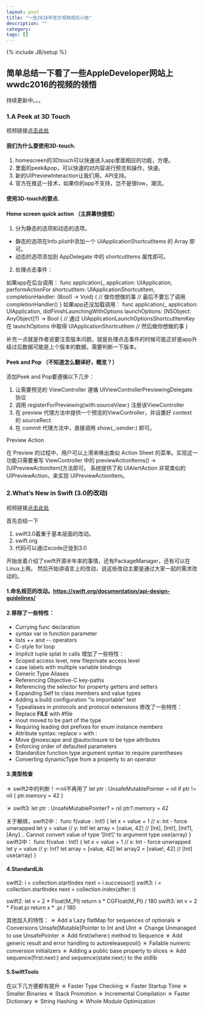```yaml
---
layout: post
title: "一些2016年官方视频观后小结"
description: ""
category: 
tags: []
---
```

{% include JB/setup %}
## 简单总结一下看了一些AppleDeveloper网站上wwdc2016的视频的领悟

持续更新中。。。


### 1.A Peek at 3D Touch

视频链接[点击此处](https://developer.apple.com/videos/play/wwdc2016/228/)

#### 我们为什么要使用3D-touch.
1. homescreen的3Dtouch可以快速进入app里面相应的功能，方便。
2. 里面的peek&pop，可以快速的对内容进行预览和操作，快速。
3. 新的UIPreviewInteraction让我们用，API支持。
4. 官方在推这一技术，如果你的app不支持，岂不是很low，潮流。

#### 使用3D-touch的要点.
#### Home screen quick action （主屏幕快捷框）

1. 分为静态的选项和动态的选项。
* 静态的选项在Info.plist中添加一个 UIApplicationShortcutItems 的 Array 即可。
* 动态的选项添加到 AppDelegate 中的 shortcutItems 属性即可。

2. 处理点击事件：

如果app在后台调用：
        func application(_ application: UIApplication, performActionFor shortcutItem: UIApplicationShortcutItem, completionHandler: (Bool) -> Void) {
        // 做你想做的事
        // 最后不要忘了调用completionHandler()
        }
如果app还没加载调用：
        func application(_ application: UIApplication, didFinishLaunchingWithOptions launchOptions: [NSObject: AnyObject]?) -> Bool {
        // 通过 UIApplicationLaunchOptionsShortcutItemKey 在 launchOptions 中取得 UIApplicationShortcutItem
        // 然后做你想做的事
        }

补充一点就是作者说要注意版本问题，就是处理点击事件的时候可能正好是app升级过后数据可能是上个版本的数据，需要判断一下版本。

#### Peek and Pop （不知道怎么翻译好，概览？）
添加Peek and Pop要遵循以下几步：
1. 让需要预览的 ViewController 遵循 UIViewControllerPreviewingDelegate 协议
2. 调用 registerForPreviewing(with:sourceView:) 注册该ViewController
3. 在 preview 代理方法中提供一个预览的ViewController，并设置好 context 的 sourceRect.
4. 在 commit 代理方法中，直接调用 show(_:sender:) 即可。

Preview Action

在 Preview 的过程中，用户可以上滑来唤出类似 Action Sheet 的菜单。实现这一功能只需要重写 ViewController 中的 previewActionItems() -> [UIPreviewActionItem]方法即可。 系统提供了和 UIAlertAction 非常类似的 UIPreviewAction，来实现 UIPreviewActionItem。

### 2.What’s New in Swift (3.0的改动)

视频链接[点击此处](https://developer.apple.com/videos/play/wwdc2016/402/)

首先总结一下
1. swift3.0着重于基本层面的改动。
2. swift.org
3. 代码可以通过xcode迁徙到3.0

开始坐着介绍了swift开源半年来的事情，还有PackageManager，还有可以在Linux上用。
然后开始讲语言上的改动，说这些改动主要是通过大家一起的需求改动的。
#### 1.命名规范的改动。https://swift.org/documentation/api-design-guidelines/
#### 2.移除了一些特性：
* Currying func declaration 
* syntax var in function parameter 
* lists ++ and -- operators
* C-style for loop
* Implicit tuple splat in calls
增加了一些特性：
* Scoped access level, new fileprivate access level 
* case labels with multiple variable bindings
* Generic Type Aliases
* Referencing Objective-C key-paths
* Referencing the selector for property getters and setters 
* Expanding Self to class members and value types 
* Adding a build configuration “is importable” test 
* Typealiases in protocols and protocol extensions
修改了一些特性：
* Replace __FILE__ with #file
* inout moved to be part of the type
* Requiring leading dot prefixes for enum instance members 
* Attribute syntax: replace = with :
* Move @noescape and @autoclosure to be type attributes 
* Enforcing order of defaulted parameters
* Standardize function type argument syntax to require parentheses 
* Converting dynamicType from a property to an operator

#### 3.类型检查
＊ swift2中的判断！＝nil不再用了
    let ptr : UnsafeMutablePointer<Int> = nil
    if ptr != nil {
    ptr.memory = 42
    }

＊ swift3:
    let ptr : UnsafeMutablePointer<Int>? = nil 
    ptr?.memory = 42

关于解绑，swift2中：
    func f(value : Int!) {
    let x = value + 1 // x: Int - force unwrapped
    let y = value // y: Int!
    let array = [value, 42] // [Int], [Int!], [Int?], [Any]... Cannot convert value of type ‘[Int!]’ to argument type 
    use(array) }
swift3中：
    func f(value : Int!) {
    let x = value + 1 // x: Int - force unwrapped let y = value // y: Int?
    let array = [value, 42]
    let array2 = [value!, 42] // [Int]
    use(array) }

#### 4.StandardLib
swift2:
    i = collection.startIndex
    next = i.successor()
swift3:
    i = collection.startIndex
    next = collection.index(after: i)

swift2:
    let v = 2 * Float(M_PI)
    return x * CGFloat(M_PI) / 180
swift3:
    let v = 2 * Float.pi
    return x * .pi / 180

其他加入的特性：
＊ Add a Lazy flatMap for sequences of optionals
＊ Conversions Unsafe[Mutable]Pointer to Int and UInt
＊ Change Unmanaged to use UnsafePointer
＊ Add first(where:) method to Sequence
＊ Add generic result and error handling to autoreleasepool()
＊ Failable numeric conversion initializers
＊ Adding a public base property to slices
＊ Add sequence(first:next:) and sequence(state:next:) to the stdlib

#### 5.SwiftTools
在以下几方便都有提升
＊ Faster Type Checking
＊ Faster Startup Time
＊ Smaller Binaries
＊ Stack Promotion
＊ Incremental Compilation
＊ Faster Dictionary
＊ String Hashing
＊ Whole Module Optimization



